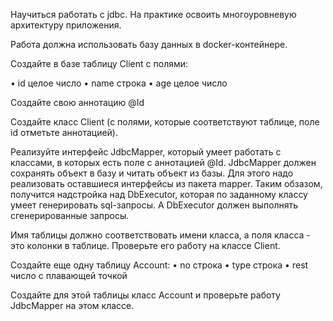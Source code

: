 ﻿Научиться работать с jdbc. На практике освоить многоуровневую архитектуру приложения.

Работа должна использовать базу данных в docker-контейнере.

Создайте в базе таблицу Client с полями:

• id целое число
• name строка
• age целое число

Создайте свою аннотацию @Id

Создайте класс Client (с полями, которые соответствуют таблице, поле id отметьте аннотацией).

Реализуйте интерфейс JdbcMapper, который умеет работать с классами, в которых есть поле с аннотацией @Id. JdbcMapper должен сохранять объект в базу и читать объект из базы. Для этого надо реализовать оставшиеся интерфейсы из пакета mapper. Таким обзазом, получится надстройка над DbExecutor, которая по заданному классу умеет генерировать sql-запросы. А DbExecutor должен выполнять сгенерированные запросы.

Имя таблицы должно соответствовать имени класса, а поля класса - это колонки в таблице. Проверьте его работу на классе Client.

Создайте еще одну таблицу Account:
• no строка
• type строка
• rest число с плавающей точкой

Создайте для этой таблицы класс Account и проверьте работу JdbcMapper на этом классе.